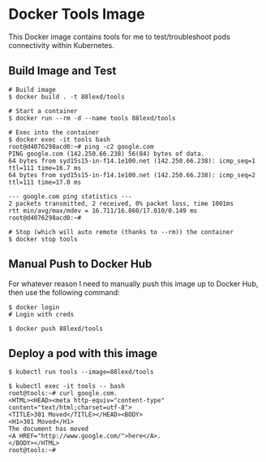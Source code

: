 # Docker Tools Image
This Docker image contains tools for me to test/troubleshoot pods connectivity within Kubernetes.

## Build Image and Test
```
# Build image
$ docker build . -t 88lexd/tools

# Start a container
$ docker run --rm -d --name tools 88lexd/tools

# Exec into the container
$ docker exec -it tools bash
root@d4076298acd0:~# ping -c2 google.com
PING google.com (142.250.66.238) 56(84) bytes of data.
64 bytes from syd15s15-in-f14.1e100.net (142.250.66.238): icmp_seq=1 ttl=111 time=16.7 ms
64 bytes from syd15s15-in-f14.1e100.net (142.250.66.238): icmp_seq=2 ttl=111 time=17.0 ms

--- google.com ping statistics ---
2 packets transmitted, 2 received, 0% packet loss, time 1001ms
rtt min/avg/max/mdev = 16.711/16.860/17.010/0.149 ms
root@d4076298acd0:~#

# Stop (which will auto remote (thanks to --rm)) the container
$ docker stop tools
```

## Manual Push to Docker Hub
For whatever reason I need to manually push this image up to Docker Hub, then use the following command:
```
$ docker login
# Login with creds

$ docker push 88lexd/tools
```

## Deploy a pod with this image
```
$ kubectl run tools --image=88lexd/tools

$ kubectl exec -it tools -- bash
root@tools:~# curl google.com.
<HTML><HEAD><meta http-equiv="content-type" content="text/html;charset=utf-8">
<TITLE>301 Moved</TITLE></HEAD><BODY>
<H1>301 Moved</H1>
The document has moved
<A HREF="http://www.google.com/">here</A>.
</BODY></HTML>
root@tools:~#
```
